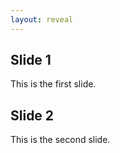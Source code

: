 ```yaml
---
layout: reveal
---
```


<div class="reveal">
    <div class="slides">
        <section>
            <h2>Slide 1</h2>
            <p>This is the first slide.</p>
        </section>
        <section>
            <h2>Slide 2</h2>
            <p>This is the second slide.</p>
        </section>
    </div>
</div>
